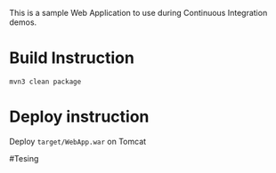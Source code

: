 This is a sample Web Application to use during Continuous Integration demos.

# Build Instruction


```
mvn3 clean package
```

# Deploy instruction

Deploy ```target/WebApp.war``` on Tomcat

#Tesing

 

